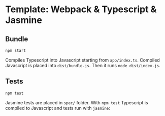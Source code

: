# Template: Webpack & Typescript & Jasmine


## Bundle

```
npm start
```

Compiles Typescript into Javascript starting from `app/index.ts`.
Compiled Javascript is placed into `dist/bundle.js`.
Then it runs `node dist/index.js`.



## Tests

```
npm test
```

Jasmine tests are placed in `spec/` folder.
With `npm test` Typescript is compiled to Javascript and tests run with `jasmine`:



